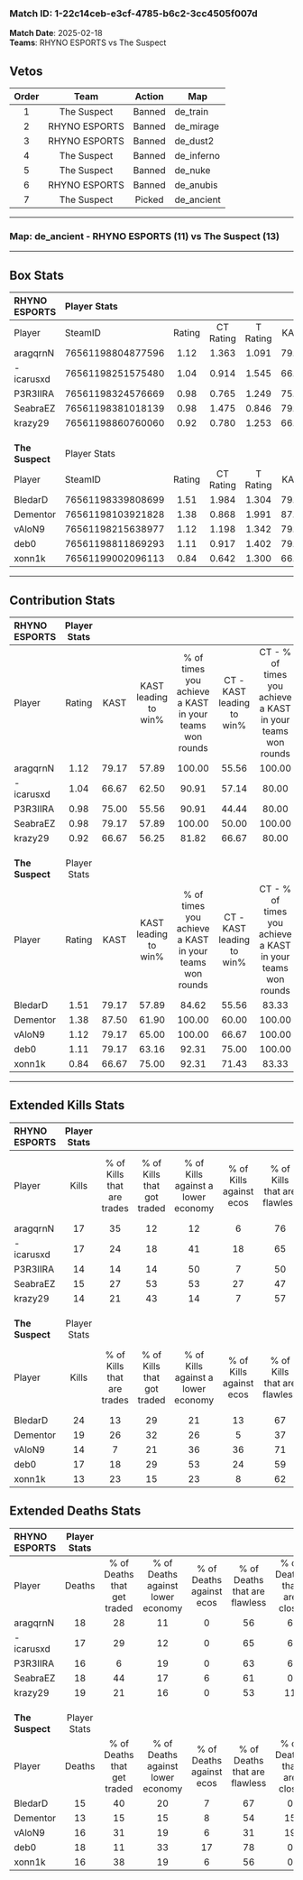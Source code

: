 ### Match ID: 1-22c14ceb-e3cf-4785-b6c2-3cc4505f007d  
**Match Date**: 2025-02-18  
**Teams**: RHYNO ESPORTS vs The Suspect  

## Vetos  

| Order | Team | Action | Map |
| :---: | :--: | :----: | --- |
| 1 | The Suspect | Banned | de_train |
| 2 | RHYNO ESPORTS | Banned | de_mirage |
| 3 | RHYNO ESPORTS | Banned | de_dust2 |
| 4 | The Suspect | Banned | de_inferno |
| 5 | The Suspect | Banned | de_nuke |
| 6 | RHYNO ESPORTS | Banned | de_anubis |
| 7 | The Suspect | Picked | de_ancient |

---  

### **Map**: de_ancient - RHYNO ESPORTS (11) vs The Suspect (13)  
---  

## Box Stats  

| **RHYNO ESPORTS** | Player Stats      |        |           |          |       |      |       |         |        |      |     |
| :- | :- | :-: | :-: | :-: | :-: | :-: | :-: | :-: | :-: | :-: | :-: |
| Player            | SteamID           | Rating | CT Rating | T Rating | KAST  | ADR  | Kills | Assists | Deaths | K/D  | HS% |
| aragqrnN          | 76561198804877596 |  1.12  |   1.363   |  1.091   | 79.17 | 76.0 |  17   |    5    |   18   | 0.94 | 64  |
| -icarusxd         | 76561198251575480 |  1.04  |   0.914   |  1.545   | 66.67 | 78.0 |  17   |    3    |   17   | 1.00 | 58  |
| P3R3IIRA          | 76561198324576669 |  0.98  |   0.765   |  1.249   | 75.00 | 66.8 |  14   |    3    |   16   | 0.88 | 71  |
| SeabraEZ          | 76561198381018139 |  0.98  |   1.475   |  0.846   | 79.17 | 59.5 |  15   |    3    |   18   | 0.83 | 60  |
| krazy29           | 76561198860760060 |  0.92  |   0.780   |  1.253   | 66.67 | 80.8 |  14   |    7    |   19   | 0.74 | 50  |
|                   |                   |        |           |          |       |      |       |         |        |      |     |
|                   |                   |        |           |          |       |      |       |         |        |      |     |
|                   |                   |        |           |          |       |      |       |         |        |      |     |
| **The Suspect**   | Player Stats      |        |           |          |       |      |       |         |        |      |     |
| Player            | SteamID           | Rating | CT Rating | T Rating | KAST  | ADR  | Kills | Assists | Deaths | K/D  | HS% |
| BledarD           | 76561198339808699 |  1.51  |   1.984   |  1.304   | 79.17 | 98.4 |  24   |    6    |   15   | 1.60 | 37  |
| Dementor          | 76561198103921828 |  1.38  |   0.868   |  1.991   | 87.50 | 80.0 |  19   |    8    |   13   | 1.46 | 47  |
| vAloN9            | 76561198215638977 |  1.12  |   1.198   |  1.342   | 79.17 | 86.5 |  14   |   13    |   16   | 0.88 | 42  |
| deb0              | 76561198811869293 |  1.11  |   0.917   |  1.402   | 79.17 | 72.5 |  17   |    7    |   18   | 0.94 | 70  |
| xonn1k            | 76561199002096113 |  0.84  |   0.642   |  1.300   | 66.67 | 52.8 |  13   |    2    |   16   | 0.81 | 46  |
---  

## Contribution Stats  

| **RHYNO ESPORTS** | Player Stats |       |                      |                                                        |                           |                                                             |                          |                                                            |
| :- | :-: | :-: | :-: | :-: | :-: | :-: | :-: | :-: |
| Player            |    Rating    | KAST  | KAST leading to win% | % of times you achieve a KAST in your teams won rounds | CT - KAST leading to win% | CT - % of times you achieve a KAST in your teams won rounds | T - KAST leading to win% | T - % of times you achieve a KAST in your teams won rounds |
| aragqrnN          |     1.12     | 79.17 |        57.89         |                         100.00                         |           55.56           |                           100.00                            |          60.00           |                           100.00                           |
| -icarusxd         |     1.04     | 66.67 |        62.50         |                         90.91                          |           57.14           |                            80.00                            |          66.67           |                           100.00                           |
| P3R3IIRA          |     0.98     | 75.00 |        55.56         |                         90.91                          |           44.44           |                            80.00                            |          66.67           |                           100.00                           |
| SeabraEZ          |     0.98     | 79.17 |        57.89         |                         100.00                         |           50.00           |                           100.00                            |          66.67           |                           100.00                           |
| krazy29           |     0.92     | 66.67 |        56.25         |                         81.82                          |           66.67           |                            80.00                            |          50.00           |                           83.33                            |
|                   |              |       |                      |                                                        |                           |                                                             |                          |                                                            |
|                   |              |       |                      |                                                        |                           |                                                             |                          |                                                            |
|                   |              |       |                      |                                                        |                           |                                                             |                          |                                                            |
| **The Suspect**   | Player Stats |       |                      |                                                        |                           |                                                             |                          |                                                            |
| Player            |    Rating    | KAST  | KAST leading to win% | % of times you achieve a KAST in your teams won rounds | CT - KAST leading to win% | CT - % of times you achieve a KAST in your teams won rounds | T - KAST leading to win% | T - % of times you achieve a KAST in your teams won rounds |
| BledarD           |     1.51     | 79.17 |        57.89         |                         84.62                          |           55.56           |                            83.33                            |          60.00           |                           85.71                            |
| Dementor          |     1.38     | 87.50 |        61.90         |                         100.00                         |           60.00           |                           100.00                            |          63.64           |                           100.00                           |
| vAloN9            |     1.12     | 79.17 |        65.00         |                         100.00                         |           66.67           |                           100.00                            |          63.64           |                           100.00                           |
| deb0              |     1.11     | 79.17 |        63.16         |                         92.31                          |           75.00           |                           100.00                            |          54.55           |                           85.71                            |
| xonn1k            |     0.84     | 66.67 |        75.00         |                         92.31                          |           71.43           |                            83.33                            |          77.78           |                           100.00                           |
---  

## Extended Kills Stats  

| **RHYNO ESPORTS** | Player Stats |                            |                            |                                    |                         |                              |                                 |                                       |                    |           |
| :- | :-: | :-: | :-: | :-: | :-: | :-: | :-: | :-: | :-: | :-: |
| Player            |    Kills     | % of Kills that are trades | % of Kills that got traded | % of Kills against a lower economy | % of Kills against ecos | % of Kills that are flawless | % of Kills that are close duels | % of Kills that are assisted by flash | Pistol Round Kills | AWP Kills |
| aragqrnN          |      17      |             35             |             12             |                 12                 |            6            |              76              |                6                |                  12                   |         0          |     0     |
| -icarusxd         |      17      |             24             |             18             |                 41                 |           18            |              65              |               18                |                   0                   |         0          |     0     |
| P3R3IIRA          |      14      |             14             |             14             |                 50                 |            7            |              50              |                0                |                  14                   |         0          |     1     |
| SeabraEZ          |      15      |             27             |             53             |                 53                 |           27            |              47              |                0                |                   7                   |         0          |     1     |
| krazy29           |      14      |             21             |             43             |                 14                 |            7            |              57              |                7                |                   0                   |         0          |     0     |
|                   |              |                            |                            |                                    |                         |                              |                                 |                                       |                    |           |
|                   |              |                            |                            |                                    |                         |                              |                                 |                                       |                    |           |
|                   |              |                            |                            |                                    |                         |                              |                                 |                                       |                    |           |
| **The Suspect**   | Player Stats |                            |                            |                                    |                         |                              |                                 |                                       |                    |           |
| Player            |    Kills     | % of Kills that are trades | % of Kills that got traded | % of Kills against a lower economy | % of Kills against ecos | % of Kills that are flawless | % of Kills that are close duels | % of Kills that are assisted by flash | Pistol Round Kills | AWP Kills |
| BledarD           |      24      |             13             |             29             |                 21                 |           13            |              67              |                0                |                  17                   |         7          |     2     |
| Dementor          |      19      |             26             |             32             |                 26                 |            5            |              37              |               11                |                   5                   |         0          |     2     |
| vAloN9            |      14      |             7              |             21             |                 36                 |           36            |              71              |                7                |                   0                   |         0          |     2     |
| deb0              |      17      |             18             |             29             |                 53                 |           24            |              59              |               12                |                   6                   |         0          |     0     |
| xonn1k            |      13      |             23             |             15             |                 23                 |            8            |              62              |                0                |                   0                   |         0          |     4     |
## Extended Deaths Stats  

| **RHYNO ESPORTS** | Player Stats |                             |                                   |                          |                               |                            |                           |               |
| :- | :-: | :-: | :-: | :-: | :-: | :-: | :-: | :-: |
| Player            |    Deaths    | % of Deaths that get traded | % of Deaths against lower economy | % of Deaths against ecos | % of Deaths that are flawless | % of Deaths that are close | % of Deaths while blinded | Deaths to AWP |
| aragqrnN          |      18      |             28              |                11                 |            0             |              56               |             6              |             6             |       2       |
| -icarusxd         |      17      |             29              |                12                 |            0             |              65               |             6              |             6             |       1       |
| P3R3IIRA          |      16      |              6              |                19                 |            0             |              63               |             6              |             6             |       1       |
| SeabraEZ          |      18      |             44              |                17                 |            6             |              61               |             0              |             6             |       0       |
| krazy29           |      19      |             21              |                16                 |            0             |              53               |             11             |            11             |       3       |
|                   |              |                             |                                   |                          |                               |                            |                           |               |
|                   |              |                             |                                   |                          |                               |                            |                           |               |
|                   |              |                             |                                   |                          |                               |                            |                           |               |
| **The Suspect**   | Player Stats |                             |                                   |                          |                               |                            |                           |               |
| Player            |    Deaths    | % of Deaths that get traded | % of Deaths against lower economy | % of Deaths against ecos | % of Deaths that are flawless | % of Deaths that are close | % of Deaths while blinded | Deaths to AWP |
| BledarD           |      15      |             40              |                20                 |            7             |              67               |             0              |             0             |       0       |
| Dementor          |      13      |             15              |                15                 |            8             |              54               |             15             |             0             |       0       |
| vAloN9            |      16      |             31              |                19                 |            6             |              31               |             19             |            19             |       0       |
| deb0              |      18      |             11              |                33                 |            17            |              78               |             0              |            11             |       0       |
| xonn1k            |      16      |             38              |                19                 |            6             |              56               |             0              |             0             |       0       |
